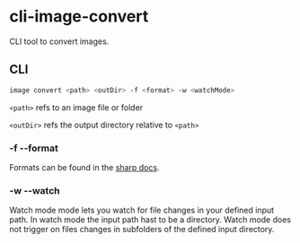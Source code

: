 # cli-image-convert

CLI tool to convert images.

## CLI

```sh
image convert <path> <outDir> -f <format> -w <watchMode>
```

`<path>` refs to an image file or folder

`<outDir>` refs the output directory relative to `<path>`

### -f --format

Formats can be found in the [sharp docs](https://sharp.pixelplumbing.com/api-output#toformat).

### -w --watch

Watch mode mode lets you watch for file changes in your defined input path. In watch mode the input path hast to be a directory.
Watch mode does not trigger on files changes in subfolders of the defined input directory.
